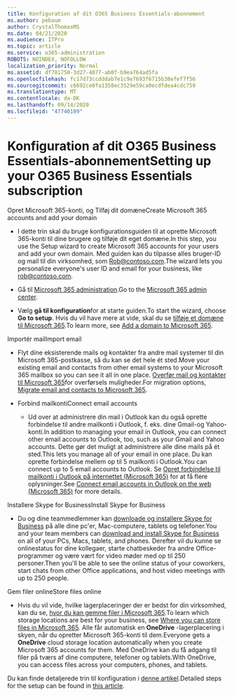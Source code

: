 ```yaml
---
title: Konfiguration af dit O365 Business Essentials-abonnement
ms.author: pebaum
author: CrystalThomasMS
ms.date: 04/21/2020
ms.audience: ITPro
ms.topic: article
ms.service: o365-administration
ROBOTS: NOINDEX, NOFOLLOW
localization_priority: Normal
ms.assetid: df781750-3d27-4077-ab0f-b9ea764ad5fa
ms.openlocfilehash: fc17d73ccdddab7e1c9e7693f6715b38efef7f56
ms.sourcegitcommit: c6692ce0fa1358ec3529e59ca0ecdfdea4cdc759
ms.translationtype: MT
ms.contentlocale: da-DK
ms.lasthandoff: 09/14/2020
ms.locfileid: "47740109"
---
```

# <a name="setting-up-your-o365-business-essentials-subscription"></a><span data-ttu-id="39ae5-102">Konfiguration af dit O365 Business Essentials-abonnement</span><span class="sxs-lookup"><span data-stu-id="39ae5-102">Setting up your O365 Business Essentials subscription</span></span>

<span data-ttu-id="39ae5-103">Opret Microsoft 365-konti, og Tilføj dit domæne</span><span class="sxs-lookup"><span data-stu-id="39ae5-103">Create Microsoft 365 accounts and add your domain</span></span>
  
- <span data-ttu-id="39ae5-104">I dette trin skal du bruge konfigurationsguiden til at oprette Microsoft 365-konti til dine brugere og tilføje dit eget domæne.</span><span class="sxs-lookup"><span data-stu-id="39ae5-104">In this step, you use the Setup wizard to create Microsoft 365 accounts for your users and add your own domain.</span></span> <span data-ttu-id="39ae5-105">Med guiden kan du tilpasse alles bruger-ID og mail til din virksomhed, som [Rob@contoso.com](mailto:rob@contoso.com).</span><span class="sxs-lookup"><span data-stu-id="39ae5-105">The wizard lets you personalize everyone's user ID and email for your business, like [rob@contoso.com](mailto:rob@contoso.com).</span></span>
    
- <span data-ttu-id="39ae5-106">Gå til [Microsoft 365 administration](https://login.partner.microsoftonline.cn/).</span><span class="sxs-lookup"><span data-stu-id="39ae5-106">Go to the [Microsoft 365 admin center](https://login.partner.microsoftonline.cn/).</span></span>
    
- <span data-ttu-id="39ae5-107">Vælg **gå til konfiguration**for at starte guiden.</span><span class="sxs-lookup"><span data-stu-id="39ae5-107">To start the wizard, choose **Go to setup**.</span></span> <span data-ttu-id="39ae5-108">Hvis du vil have mere at vide, skal du se [tilføje et domæne til Microsoft 365](https://docs.microsoft.com/microsoft-365/admin/setup/add-domain).</span><span class="sxs-lookup"><span data-stu-id="39ae5-108">To learn more, see [Add a domain to Microsoft 365](https://docs.microsoft.com/microsoft-365/admin/setup/add-domain).</span></span>
    
<span data-ttu-id="39ae5-109">Importér mail</span><span class="sxs-lookup"><span data-stu-id="39ae5-109">Import email</span></span>
  
- <span data-ttu-id="39ae5-110">Flyt dine eksisterende mails og kontakter fra andre mail systemer til din Microsoft 365-postkasse, så du kan se det hele ét sted.</span><span class="sxs-lookup"><span data-stu-id="39ae5-110">Move your existing email and contacts from other email systems to your Microsoft 365 mailbox so you can see it all in one place.</span></span> <span data-ttu-id="39ae5-111">[Overfør mail og kontakter til Microsoft 365](https://docs.microsoft.com/microsoft-365/admin/setup/migrate-email-and-contacts-admin)for overførsels muligheder.</span><span class="sxs-lookup"><span data-stu-id="39ae5-111">For migration options, [Migrate email and contacts to Microsoft 365](https://docs.microsoft.com/microsoft-365/admin/setup/migrate-email-and-contacts-admin).</span></span>
    
- <span data-ttu-id="39ae5-112">Forbind mailkonti</span><span class="sxs-lookup"><span data-stu-id="39ae5-112">Connect email accounts</span></span>
    
  - <span data-ttu-id="39ae5-113">Ud over at administrere din mail i Outlook kan du også oprette forbindelse til andre mailkonti i Outlook, f. eks. dine Gmail-og Yahoo-konti.</span><span class="sxs-lookup"><span data-stu-id="39ae5-113">In addition to managing your email in Outlook, you can connect other email accounts to Outlook, too, such as your Gmail and Yahoo accounts.</span></span> <span data-ttu-id="39ae5-114">Dette gør det muligt at administrere alle dine mails på ét sted.</span><span class="sxs-lookup"><span data-stu-id="39ae5-114">This lets you manage all of your email in one place.</span></span> <span data-ttu-id="39ae5-115">Du kan oprette forbindelse mellem op til 5 mailkonti i Outlook.</span><span class="sxs-lookup"><span data-stu-id="39ae5-115">You can connect up to 5 email accounts to Outlook.</span></span> <span data-ttu-id="39ae5-116">Se [Opret forbindelse til mailkonti i Outlook på internettet (Microsoft 365)](https://support.office.com/Article/Connect-email-accounts-in-Outlook-on-the-web-Office-365-d7012ff0-924f-4f78-8aca-c3912d886c4d) for at få flere oplysninger.</span><span class="sxs-lookup"><span data-stu-id="39ae5-116">See [Connect email accounts in Outlook on the web (Microsoft 365)](https://support.office.com/Article/Connect-email-accounts-in-Outlook-on-the-web-Office-365-d7012ff0-924f-4f78-8aca-c3912d886c4d) for more details.</span></span> 
    
<span data-ttu-id="39ae5-117">Installere Skype for Business</span><span class="sxs-lookup"><span data-stu-id="39ae5-117">Install Skype for Business</span></span>
  
- <span data-ttu-id="39ae5-118">Du og dine teammedlemmer kan [downloade og installere Skype for Business](https://support.office.com/Article/download-and-install-Skype-for-Business-8a0d4da8-9d58-44f9-9759-5c8f340cb3fb) på alle dine pc'er, Mac-computere, tablets og telefoner.</span><span class="sxs-lookup"><span data-stu-id="39ae5-118">You and your team members can [download and install Skype for Business](https://support.office.com/Article/download-and-install-Skype-for-Business-8a0d4da8-9d58-44f9-9759-5c8f340cb3fb) on all of your PCs, Macs, tablets, and phones.</span></span> <span data-ttu-id="39ae5-119">Derefter vil du kunne se onlinestatus for dine kollegaer, starte chatbeskeder fra andre Office-programmer og være vært for video møder med op til 250 personer.</span><span class="sxs-lookup"><span data-stu-id="39ae5-119">Then you'll be able to see the online status of your coworkers, start chats from other Office applications, and host video meetings with up to 250 people.</span></span> 
    
<span data-ttu-id="39ae5-120">Gem filer online</span><span class="sxs-lookup"><span data-stu-id="39ae5-120">Store files online</span></span>
  
- <span data-ttu-id="39ae5-121">Hvis du vil vide, hvilke lagerplaceringer der er bedst for din virksomhed, kan du se, [hvor du kan gemme filer i Microsoft 365](https://support.office.com/article/c7c20284-bc94-47f4-9728-d28e9daf0790.aspx).</span><span class="sxs-lookup"><span data-stu-id="39ae5-121">To learn which storage locations are best for your business, see [Where you can store files in Microsoft 365](https://support.office.com/article/c7c20284-bc94-47f4-9728-d28e9daf0790.aspx).</span></span> <span data-ttu-id="39ae5-122">Alle får automatisk en **OneDrive** -lagerplacering i skyen, når du opretter Microsoft 365-konti til dem.</span><span class="sxs-lookup"><span data-stu-id="39ae5-122">Everyone gets a **OneDrive** cloud storage location automatically when you create Microsoft 365 accounts for them.</span></span> <span data-ttu-id="39ae5-123">Med OneDrive kan du få adgang til filer på tværs af dine computere, telefoner og tablets.</span><span class="sxs-lookup"><span data-stu-id="39ae5-123">With OneDrive, you can access files across your computers, phones, and tablets.</span></span> 
    
<span data-ttu-id="39ae5-124">Du kan finde detaljerede trin til konfiguration i [denne artikel](https://docs.microsoft.com/microsoft-365/admin/setup/setup).</span><span class="sxs-lookup"><span data-stu-id="39ae5-124">Detailed steps for the setup can be found in [this article](https://docs.microsoft.com/microsoft-365/admin/setup/setup).</span></span>
  

